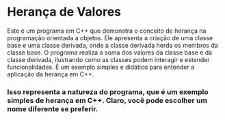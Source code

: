 # Herança de Valores

Este é um programa em C++ que demonstra o conceito de herança na programação orientada a objetos. Ele apresenta a criação de uma classe base e uma classe derivada, onde a classe derivada herda os membros da classe base. O programa realiza a soma dos valores da classe base e da classe derivada, ilustrando como as classes podem interagir e estender funcionalidades. É um exemplo simples e didático para entender a aplicação da herança em C++.

### Isso representa a natureza do programa, que é um exemplo simples de herança em C++. Claro, você pode escolher um nome diferente se preferir.
